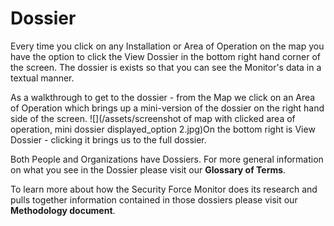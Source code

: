 # **Dossier**

Every time you click on any Installation or Area of Operation on the map you have the option to click the View Dossier in the bottom right hand corner of the screen. The dossier is exists so that you can see the Monitor's data in a textual manner.

As a walkthrough to get to the dossier - from the Map we click on an Area of Operation which brings up a mini-version of the dossier on the right hand side of the screen. ![](/assets/screenshot of map with clicked area of operation, mini dossier displayed_option 2.jpg)On the bottom right is View Dossier - clicking it brings us to the full dossier.



Both People and Organizations have Dossiers. For more general information on what you see in the Dossier please visit our **Glossary of Terms**.

To learn more about how the Security Force Monitor does its research and pulls together information contained in those dossiers please visit our **Methodology document**.

